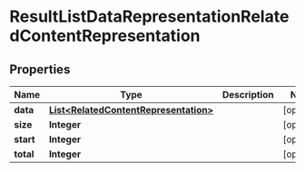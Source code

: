 
# ResultListDataRepresentationRelatedContentRepresentation

## Properties
Name | Type | Description | Notes
------------ | ------------- | ------------- | -------------
**data** | [**List&lt;RelatedContentRepresentation&gt;**](RelatedContentRepresentation.md) |  |  [optional]
**size** | **Integer** |  |  [optional]
**start** | **Integer** |  |  [optional]
**total** | **Integer** |  |  [optional]



